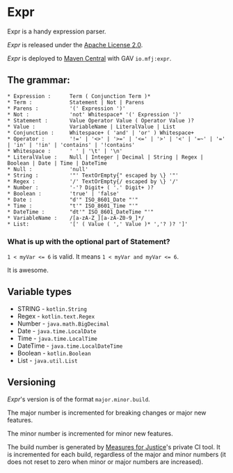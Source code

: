 # Expr

Expr is a handy expression parser.

_Expr_ is released under the [Apache License 2.0](https://www.apache.org/licenses/LICENSE-2.0).

_Expr_ is deployed to [Maven Central](https://repo1.maven.org/maven2/io/mfj/expr/) with GAV `io.mfj:expr`.

## The grammar:

```
* Expression :      Term ( Conjunction Term )*
* Term :            Statement | Not | Parens
* Parens :          '(' Expression ')'
* Not :             'not' Whitespace* '(' Expression ')'
* Statement :       Value Operator Value ( Operator Value )?
* Value :           VariableName | LiteralValue | List
* Conjunction :     Whitespace+ ( 'and' | 'or' ) Whitespace+
* Operator :        '!=' | '<>' | '>=' | '<=' | '>' | '<' | '=~' | '=' | 'in' | '!in' | 'contains' | '!contains'
* Whitespace :      ' ' | '\t' | '\n'
* LiteralValue :    Null | Integer | Decimal | String | Regex | Boolean | Date | Time | DateTime
* Null :            'null'
* String :          '"' TextOrEmpty{" escaped by \} '"'
* Regex :           '/' TextOrEmpty{/ escaped by \} '/'
* Number :          '-'? Digit+ ( '.' Digit+ )?
* Boolean :         'true' | 'false'
* Date :            "d'" ISO_8601_Date "'"
* Time :            "t'" ISO_8601_Time "'"
* DateTime :        "dt'" ISO_8601_DateTime "'"
* VariableName :    /[a-zA-Z_][a-zA-Z0-9_]*/
* List:             '[' ( Value ( ',' Value )* ','? )? ']'
```

### What is up with the optional part of Statement?

`1 < myVar <= 6` is valid. It means `1 < myVar and myVar <= 6`.

It is awesome.

## Variable types

* STRING - `kotlin.String`
* Regex - `kotlin.text.Regex`
* Number - `java.math.BigDecimal`
* Date - `java.time.LocalDate`
* Time - `java.time.LocalTime`
* DateTime - `java.time.LocalDateTime`
* Boolean - `kotlin.Boolean`
* List - `java.util.List`

## Versioning

_Expr_'s version is of the format `major.minor.build`.

The major number is incremented for breaking changes or major new features.

The minor number is incremented for minor new features.

The build number is generated by [Measures for Justice](https://measuresforjustice.org)'s private CI tool.
It is incremented for each build, regardless of the major and minor numbers
(it does not reset to zero when minor or major numbers are increased).
